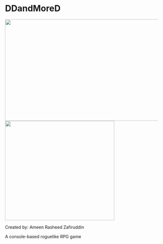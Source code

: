 # DDandMoreD
  
<img src="https://github.com/arzafiruddin/DDandMoreD/blob/b03fd9bdfdcf0b6ee420b7ed6b50603458436259/readme_assets/logo.jpg" width="505" height="335"> <img src="https://github.com/arzafiruddin/DDandMoreD/blob/221033faf4110f1a7e750cc59bf40fba888956e3/readme_assets/cavedemogif.gif" width="360" height="328">

Created by: Ameen Rasheed Zafiruddin

A console-based roguelike RPG game
